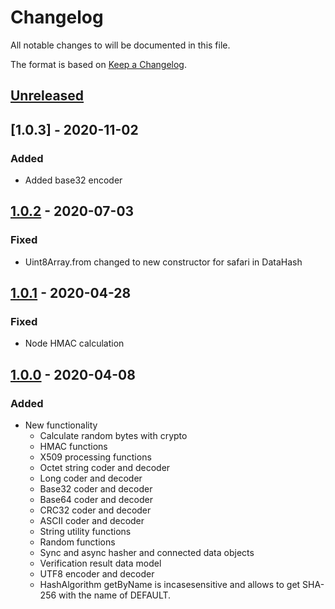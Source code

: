 # Changelog
All notable changes to will be documented in this file.

The format is based on [Keep a Changelog](https://keepachangelog.com/en/1.0.0/).

## [Unreleased]

## [1.0.3] - 2020-11-02
### Added
- Added base32 encoder

## [1.0.2] - 2020-07-03
### Fixed
- Uint8Array.from changed to new constructor for safari in DataHash

## [1.0.1] - 2020-04-28
### Fixed
- Node HMAC calculation

## [1.0.0] - 2020-04-08
### Added
- New functionality
  - Calculate random bytes with crypto
  - HMAC functions
  - X509 processing functions
  - Octet string coder and decoder
  - Long coder and decoder
  - Base32 coder and decoder
  - Base64 coder and decoder
  - CRC32 coder and decoder
  - ASCII coder and decoder
  - String utility functions
  - Random functions 
  - Sync and async hasher and connected data objects
  - Verification result data model
  - UTF8 encoder and decoder
  - HashAlgorithm getByName is incasesensitive and allows to get
    SHA-256 with the name of DEFAULT.

[Unreleased]: https://github.com/guardtime/js-common/tree/master
[1.0.0]: https://github.com/guardtime/js-common/tree/v1.0.0
[1.0.1]: https://github.com/guardtime/js-common/tree/v1.0.1
[1.0.2]: https://github.com/guardtime/js-common/tree/v1.0.2
